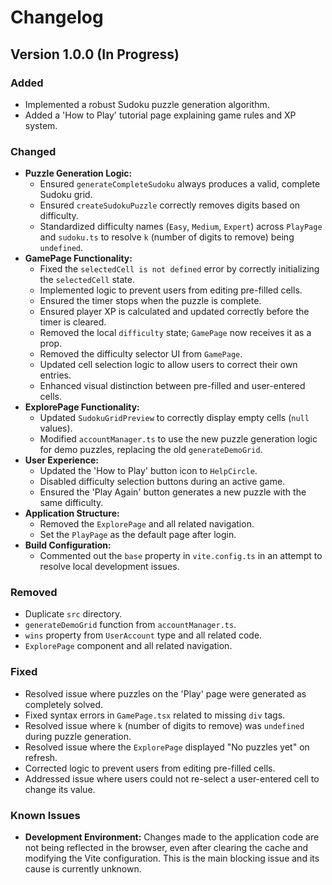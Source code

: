 # Changelog

## Version 1.0.0 (In Progress)

### Added
- Implemented a robust Sudoku puzzle generation algorithm.
- Added a 'How to Play' tutorial page explaining game rules and XP system.

### Changed
- **Puzzle Generation Logic:**
  - Ensured `generateCompleteSudoku` always produces a valid, complete Sudoku grid.
  - Ensured `createSudokuPuzzle` correctly removes digits based on difficulty.
  - Standardized difficulty names (`Easy`, `Medium`, `Expert`) across `PlayPage` and `sudoku.ts` to resolve `k` (number of digits to remove) being `undefined`.
- **GamePage Functionality:**
  - Fixed the `selectedCell is not defined` error by correctly initializing the `selectedCell` state.
  - Implemented logic to prevent users from editing pre-filled cells.
  - Ensured the timer stops when the puzzle is complete.
  - Ensured player XP is calculated and updated correctly before the timer is cleared.
  - Removed the local `difficulty` state; `GamePage` now receives it as a prop.
  - Removed the difficulty selector UI from `GamePage`.
  - Updated cell selection logic to allow users to correct their own entries.
  - Enhanced visual distinction between pre-filled and user-entered cells.
- **ExplorePage Functionality:**
  - Updated `SudokuGridPreview` to correctly display empty cells (`null` values).
  - Modified `accountManager.ts` to use the new puzzle generation logic for demo puzzles, replacing the old `generateDemoGrid`.
- **User Experience:**
  - Updated the 'How to Play' button icon to `HelpCircle`.
  - Disabled difficulty selection buttons during an active game.
  - Ensured the 'Play Again' button generates a new puzzle with the same difficulty.
- **Application Structure:**
  - Removed the `ExplorePage` and all related navigation.
  - Set the `PlayPage` as the default page after login.
- **Build Configuration:**
  - Commented out the `base` property in `vite.config.ts` in an attempt to resolve local development issues.

### Removed
- Duplicate `src` directory.
- `generateDemoGrid` function from `accountManager.ts`.
- `wins` property from `UserAccount` type and all related code.
- `ExplorePage` component and all related navigation.

### Fixed
- Resolved issue where puzzles on the 'Play' page were generated as completely solved.
- Fixed syntax errors in `GamePage.tsx` related to missing `div` tags.
- Resolved issue where `k` (number of digits to remove) was `undefined` during puzzle generation.
- Resolved issue where the `ExplorePage` displayed "No puzzles yet" on refresh.
- Corrected logic to prevent users from editing pre-filled cells.
- Addressed issue where users could not re-select a user-entered cell to change its value.

### Known Issues
- **Development Environment:** Changes made to the application code are not being reflected in the browser, even after clearing the cache and modifying the Vite configuration. This is the main blocking issue and its cause is currently unknown.

